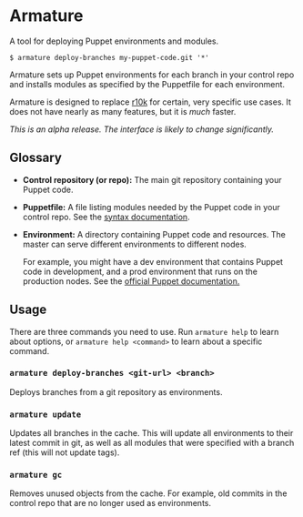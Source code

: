 # Armature

A tool for deploying Puppet environments and modules.

~~~
$ armature deploy-branches my-puppet-code.git '*'
~~~

Armature sets up Puppet environments for each branch in your control repo and
installs modules as specified by the Puppetfile for each environment.

Armature is designed to replace [r10k](https://github.com/puppetlabs/r10k) for
certain, very specific use cases. It does not have nearly as many features, but
it is _much_ faster.

_This is an alpha release. The interface is likely to change significantly._

## Glossary

* **Control repository (or repo):** The main git repository containing your
  Puppet code.
* **Puppetfile:** A file listing modules needed by the Puppet code in your
  control repo. See the [syntax documentation](docs/puppetfile-syntax.md).
* **Environment:** A directory containing Puppet code and resources. The master
  can serve different environments to different nodes.

  For example, you might have a dev environment that contains Puppet code in
  development, and a prod environment that runs on the production nodes. See
  the [official Puppet documentation.
  ](https://docs.puppet.com/puppet/latest/reference/environments.html)

## Usage

There are three commands you need to use. Run `armature help` to learn about
options, or `armature help <command>` to learn about a specific command.

### `armature deploy-branches <git-url> <branch>`

Deploys branches from a git repository as environments.

### `armature update`

Updates all branches in the cache. This will update all environments to their
latest commit in git, as well as all modules that were specified with a branch
ref (this will not update tags).

### `armature gc`

Removes unused objects from the cache. For example, old commits in the control
repo that are no longer used as environments.
